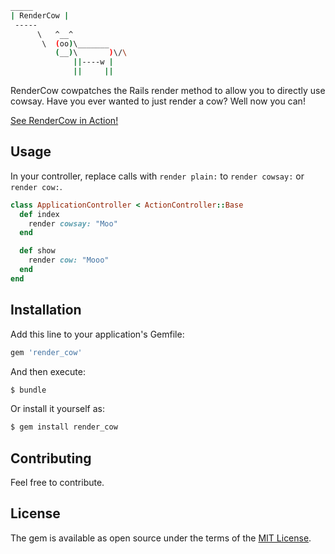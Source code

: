 ```bash
_____ 
| RenderCow |
 ----- 
      \   ^__^
       \  (oo)\_______
          (__)\       )\/\
              ||----w |
              ||     ||
```
RenderCow cowpatches the Rails render method to allow you to directly use cowsay. 
Have you ever wanted to just render a cow?
Well now you can!

[See RenderCow in Action!](https://wasurechatta.com/moo?moo=RenderCow%20in%20action!)

## Usage

In your controller, replace calls with `render plain:` to `render cowsay:` or `render cow:`.

```ruby
class ApplicationController < ActionController::Base
  def index
    render cowsay: "Moo"
  end

  def show
    render cow: "Mooo"
  end
end
```

## Installation
Add this line to your application's Gemfile:

```ruby
gem 'render_cow'
```

And then execute:
```bash
$ bundle
```

Or install it yourself as:
```bash
$ gem install render_cow
```

## Contributing
Feel free to contribute. 

## License
The gem is available as open source under the terms of the [MIT License](https://opensource.org/licenses/MIT).
